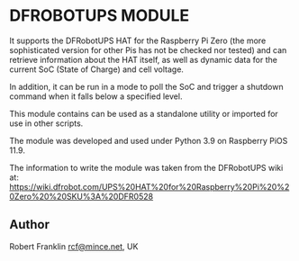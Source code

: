 DFROBOTUPS MODULE
=================

It supports the DFRobotUPS HAT for the Raspberry Pi Zero (the more
sophisticated version for other Pis has not be checked nor tested) and
can retrieve information about the HAT itself, as well as dynamic data
for the current SoC (State of Charge) and cell voltage.

In addition, it can be run in a mode to poll the SoC and trigger a
shutdown command when it falls below a specified level.

This module contains can be used as a standalone utility or imported for
use in other scripts.

The module was developed and used under Python 3.9 on Raspberry PiOS
11.9.

The information to write the module was taken from the DFRobotUPS wiki
at: https://wiki.dfrobot.com/UPS%20HAT%20for%20Raspberry%20Pi%20%20Zero%20%20SKU%3A%20DFR0528


Author
------

Robert Franklin <rcf@mince.net>, UK
